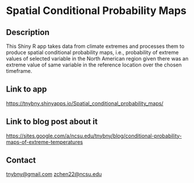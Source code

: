 # Spatial Conditional Probability Maps

## Description

This Shiny R app takes data from climate extremes and processes them to produce spatial conditional probability maps, i.e., probability of extreme values of selected variable in the North American region given there was an extreme value of same variable in the reference location over the chosen timeframe.

## Link to app

https://tnybny.shinyapps.io/Spatial_conditional_probability_maps/

## Link to blog post about it

https://sites.google.com/a/ncsu.edu/tnybny/blog/conditional-probability-maps-of-extreme-temperatures
 
## Contact

tnybny@gmail.com
zchen22@ncsu.edu
